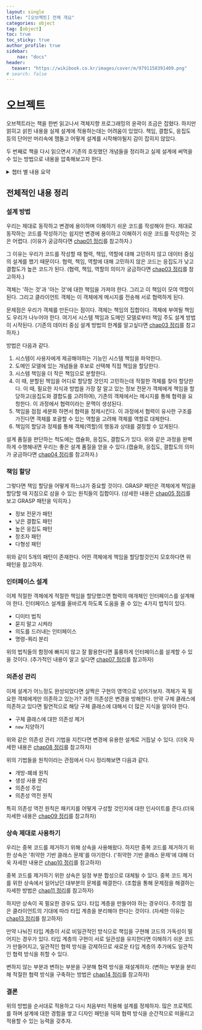 ```yaml
---
layout: single
title: "[오브젝트] 전체 개요"
categories: object
tag: [object]
toc: true
toc_sticky: true
author_profile: true
sidebar:
    nav: "docs"
header:
  teaser: "https://wikibook.co.kr/images/cover/m/9791158391409.png"
# search: false
---
```

# 오브젝트

오브젝트라는 책을 한번 읽고나서 객체지향 프로그래밍의 윤곽이 조금은 잡혔다. 하지만 얽히고 섥힌 내용을 실제 설계에 적용하는데는 어려움이 있었다. 책임, 결합도, 응집도 등의 단어만 머리속에 맴돌고 어떻게 설계를 시작해야될지 감이 잡히지 않았다.

두 번째로 책을 다시 읽으면서 기존의 흐릿했던 개념들을 정리하고 실제 설계에 써먹을 수 있는 방법으로 내용을 압축해보고자 한다.

<details markdown="1"> <summary>챕터 별 내용 요약</summary>

## 챕터 별 내용 요약

저자가 어떤 순서대로 책을 썻는지 추측해보는 것이 전체적인 객체지향 설계의 숲을 바라보는데 유리할 것 같다.

- [chap01](https://dukcode.github.io/object/object-chap01/) - 소프트웨어의 기본적인 목적은 제대로 동작하고, 이해하기 쉽고, 변경에 용이한 소프트웨어다. 우리들의 코드가 제대로 동작하지만, 이해하기 어렵고 변경에 용이하지 못한 이유를 알아본다.
- [chap02](https://dukcode.github.io/object/object-chap02/) - 이 책에서 다루게 될 객체지향의 다양한 주제들을 얕게 알아보는 장이다.
- [chap03](https://dukcode.github.io/object/object-chap03/) - 협력과, 책임, 역할의 개념에 대해서 설명하고 책임 주도 설계에 대해 소개한다.
- [chap04](https://dukcode.github.io/object/object-chap04/) - 설계 품질 척도인 캡슐화, 결합도, 응집도에 대해서 설명하고 데이터 주도 설계가 가지는 한계점에 대해 설명한다.
- [chap05](https://dukcode.github.io/object/object-chap05/) - chap03, chap04에서 책임 주도 설계와 데이터 주도 설계의 한계에 대해 설명했다. 이 장에서는 책임 주도 설계 시 좋은 책임 할당 을 위한 GRASP 패턴에 대해 소개한다.
- [chap06](https://dukcode.github.io/object/object-chap06/) - 책임 할당 방법에 따라 책임 할당을 마쳤다면 인터페이스를 설계해야 한다. 인터페이스와 메시지는 무엇인지 설명하고 좋은 인터페이스를 만들기 위한 4가지 원칙에 대해 설명한다.
- [chap07](https://dukcode.github.io/object/object-chap07/) - 프로그래밍 패러다임의 변화를 알아보며 기존 패러다임의 문제점에 따른 발전 방식을 알아보고 객체지향의 진정한 의미에 대해 알아본다.
- [chap08](https://dukcode.github.io/object/object-chap08/) - 의존성의 개념과 의존성과 결합도의 관계에 대해 설명한다. 그리고 의존성 관리의 기법으로 구현 레벨에서 어떻게 유연하고 재사용 가능하도록 시스템을 변경시키는지 설명한다.
- [chap09](https://dukcode.github.io/object/object-chap09/) - chap08에서 설명했던 의존성 관리 기법들을 원칙이라는 관점에서 설명한다.
- [chap10](https://dukcode.github.io/object/object-chap10/) - 중복 코드 관점에서 상속을 알아보고 상속으로 발생하는 문제를 알아본다. 그리고 어떻게 상속을 이용해야 재사용 가능한 설계를 할 수 있는지 알아본다.
- [chap11](https://dukcode.github.io/object/object-chap11/) - 상속으로 일어났던 취약한 기반 클래스 문제, 조합 폭발 문제를 합성을 통해 해결할 수 있음을 알아본다.
- [chap12](https://dukcode.github.io/object/object-chap12/) - 다형성이 구현되는 기술적인 메커니즘을 살펴본다.
- [chap13](https://dukcode.github.io/object/object-chap13/) - 타입 계층을 올바르게 구성할 수 있는 원칙을 살펴본다.
- [chap14](https://dukcode.github.io/object/object-chap14/) - 변경되는 것과 변경되지 않는 것을 구분해 설계에 일관성을 부여하는 방법을 알아본다.
- [chap15](https://dukcode.github.io/object/object-chap15/) - 디자인 패턴과 프레임워크의 개념에 대해 알아본다.


</details>

## 전체적인 내용 정리

### 설계 방법

우리는 제대로 동작하고 변경에 용이하며 이해하기 쉬운 코드를 작성해야 한다. 제대로 동작하는 코드를 작성하기는 쉽지만 변경에 용이하고 이해하기 쉬운 코드를 작성하는 것은 어렵다. (이유가 궁금하다면 [chap01 정리](https://dukcode.github.io/object/object-chap01/)를 참고하자.)

그 이유는 우리가 코드를 작성할 때 협력, 책임, 역할에 대해 고민하지 않고 데이터 중심의 설계를 했기 때문이다. 협력, 책임, 역할에 대해 고민하지 않은 코드는 응집도가 낮고 결합도가 높은 코드가 된다. (협력, 책임, 역할의 의미가 궁금하다면 [chap03 정리](https://dukcode.github.io/object/object-chap03/)를 참고하자.)

객체는 '하는 것'과 '아는 것'에 대한 책임을 가져야 한다. 그리고 이 책임이 모여 역할이 된다. 그리고 클라이언트 객체는 이 객체에게 메시지를 전송해 서로 협력하게 된다.

문제점은 우리가 객체를 만든다는 점이다. 객체는 책임의 집합이다. 객체에 부여될 책임도 우리가 나누어야 한다. 여기서 시스템 책임과 도메인 모델로부터 책임 주도 설계 방법이 시작된다. (기존의 데이터 중심 설계 방법의 한계를 알고싶다면  [chap03 정리](https://dukcode.github.io/object/object-chap03/)를 참고하자.)

방법은 다음과 같다.

1. 시스템이 사용자에게 제공해야하는 기능인 시스템 책임을 파악한다.
2. 도메인 모델에 있는 개념들을 후보로 선택해 직접 책임을 할당한다.
3. 시스템 책임을 더 작은 책임으로 분할한다.
4. 이 때, 분할된 책임을 어디로 할당할 것인지 고민하는데 적절한 객체를 찾아 할당한다. 이 때, 필요한 지식과 방법을 가장 잘 알고 있는 정보 전문가 객체에게 책임을 할당하고(응집도와 결합도를 고려하여), 기존의 객체에서는 메시지를 통해 협력을 요청한다. 이 과정에서 협력이라는 문맥이 생성된다.
5. 책임을 점점 세분화 하면서 협력을 정제시킨다. 이 과정에서 협력이 유사한 구조를 가진다면 객체를 포괄할 수 있는 역할을 고려해 객체를 역할로 대체한다.
6. 책임의 할당과 정제를 통해 객체(역할)의 행동과 상태를 결정할 수 있게된다.

설계 품질을 판단하는 척도에는 캡슐화, 응집도, 결합도가 있다. 위와 같은 과정을 완벽하게 수행해내면 우리는 좋은 설계 품질을 얻을 수 있다.(캡슐화, 응집도, 결합도의 의미가 궁금하다면 [chap04 정리](https://dukcode.github.io/object/object-chap04/)를 참고하자.)

### 책임 할당

그렇다면 책임 할당을 어떻게 하느냐가 중요할 것이다. GRASP 패턴은 객체에게 책임을 할당할 때 지침으로 삼을 수 있는 원칙들의 집합이다. (상세한 내용은 [chap05 정리](https://dukcode.github.io/object/object-chap05/)를 보고 GRASP 패턴을 익히자.)

- 정보 전문가 패턴
- 낮은 결합도 패턴
- 높은 응집도 패턴
- 창조자 패턴
- 다형성 패턴

위와 같이 5개의 패턴이 존재한다. 어떤 객체에게 책임을 할당할것인지 모호하다면 위 패턴을 참고하자.

### 인터페이스 설계

이제 적절한 객체에게 적절한 책임을 할당했으면 협력의 매개체인 인터페이스를 설계해야 한다. 인터페이스 설계를 올바르게 하도록 도움을 줄 수 있는 4가지 법칙이 있다.

- 디미터 법칙
- 묻지 말고 시켜라
- 의도를 드러내는 인터페이스
- 명령-쿼리 분리

위의 법칙들의 함정에 빠지지 않고 잘 활용한다면 훌륭하게 인터페이스를 설계할 수 있을 것이다. (추가적인 내용이 알고 싶다면 [chap07 정리](https://dukcode.github.io/object/object-chap06/)를 참고하자)

### 의존성 관리

이제 설계가 어느정도 완성되었다면 살짝은 구현의 영역으로 넘어가보자. 객체가 꼭 필요한 객체에게만 의존하고 있는가? 과한 의존성은 변경을 방해한다. 만약 구체 클래스에 의존하고 있다면 필연적으로 해당 구체 클래스에 대해서 더 많은 지식을 알아야 한다.

- 구체 클래스에 대한 의존성 제거
- `new` 지양하기

위와 같은 의존성 관리 기법을 지킨다면 변경에 유용한 설계로 거듭날 수 있다. (더욱 자세한 내용은 [chap08 정리](https://dukcode.github.io/object/object-chap08/)를 참고하자)

위의 기법들을 원칙이라는 관점에서 다시 정리해보면 다음과 같다.

- 개방-폐쇄 원칙
- 생성 사용 분리
- 의존성 주입
- 의존성 역전 원칙

특히 의존성 역전 원칙은 패키지를 어떻게 구성할 것인지에 대한 인사이트를 준다.(더욱 자세한 내용은 [chap09 정리](https://dukcode.github.io/object/object-chap09/)를 참고하자)

### 상속 제대로 사용하기

우리는 중복 코드를 제거하기 위해 상속을 사용해왔다. 하지만 중복 코드를 제거하기 위한 상속은 '취약한 기반 클래스 문제'를 야기한다. ('취약한 기반 클래스 문제'에 대해 더욱 자세한 내용은 [chap10 정리](https://dukcode.github.io/object/object-chap10/)를 참고하자)

중복 코드를 제거하기 위한 상속은 일정 부분 합성으로 대체될 수 있다. 중복 코드 제거를 위한 상속에서 일어났던 대부분의 문제를 해결한다. (조합을 통해 문제점을 해결하는 자세한 방법은 [chap11 정리](https://dukcode.github.io/object/object-chap11/)를 참고하자)

하지만 상속이 꼭 필요한 경우도 있다. 타입 계층을 만들어야 하는 경우이다. 주의할 점은 클라이언트의 기대에 따라 타입 계층을 분리해야 한다는 것이다. (자세한 이유는 [chap13 정리](https://dukcode.github.io/object/object-chap13/)를 참고하자)

만약 나눠진 타입 계층이 서로 비일관적인 방식으로 책임을 구현해 코드의 가독성이 떨어지는 경우가 있다. 타입 계층의 구현이 서로 일관성을 유지한다면 이해하기 쉬운 코드가 만들어지고, 일관적인 협력 방식을 강제하므로 새로운 타입 계층의 추가에도 일관적인 협력 방식을 취할 수 있다.

변하지 않는 부분과 변하는 부분을 구분해 협력 방식을 재설계하자. (변하는 부분을 분리해 적절한 협력 방식을 구축하는 방법은 [chap14 정리](https://dukcode.github.io/object/object-chap14/)를 참고하자)

### 결론

위의 방법을 순서대로 적용하고 다시 처음부터 적용해 설계를 정제하자. 많은 프로젝트를 하며 설계에 대한 경험을 쌓고 디자인 패턴을 익혀 협력 방식을 순간적으로 떠올리고 적용할 수 있는 능력을 갖추자.